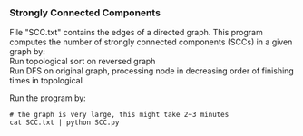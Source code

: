 ### Strongly Connected Components
File "SCC.txt" contains the edges of a directed graph. This program computes 
the number of strongly connected components (SCCs) in a given graph by:
<br>
Run topological sort on reversed graph
<br>
Run DFS on original graph, processing node in decreasing order of finishing 
times in topological

Run the program by:
```
# the graph is very large, this might take 2~3 minutes
cat SCC.txt | python SCC.py
```

